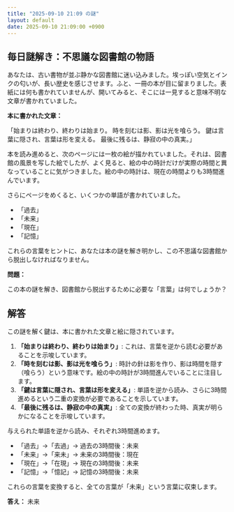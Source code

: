 ```yaml
---
title: "2025-09-10 21:09 の謎"
layout: default
date: 2025-09-10 21:09:00 +0900
---
```

## 毎日謎解き：不思議な図書館の物語

あなたは、古い書物が並ぶ静かな図書館に迷い込みました。埃っぽい空気とインクの匂いが、長い歴史を感じさせます。ふと、一冊の本が目に留まりました。表紙には何も書かれていませんが、開いてみると、そこには一見すると意味不明な文章が書かれていました。

**本に書かれた文章：**

「始まりは終わり、終わりは始まり。
時を刻むは影、影は光を喰らう。
鍵は言葉に隠され、言葉は形を変える。
最後に残るは、静寂の中の真実。」

本を読み進めると、次のページには一枚の絵が描かれていました。それは、図書館の風景を写した絵でしたが、よく見ると、絵の中の時計だけが実際の時間と異なっていることに気がつきました。絵の中の時計は、現在の時間よりも3時間進んでいます。

さらにページをめくると、いくつかの単語が書かれていました。

*   「過去」
*   「未来」
*   「現在」
*   「記憶」

これらの言葉をヒントに、あなたは本の謎を解き明かし、この不思議な図書館から脱出しなければなりません。

**問題：**

この本の謎を解き、図書館から脱出するために必要な「言葉」は何でしょうか？

## 解答

この謎を解く鍵は、本に書かれた文章と絵に隠されています。

1.  **「始まりは終わり、終わりは始まり」**: これは、言葉を逆から読む必要があることを示唆しています。
2.  **「時を刻むは影、影は光を喰らう」**: 時計の針は影を作り、影は時間を隠す（喰らう）という意味です。絵の中の時計が3時間進んでいることに注目します。
3.  **「鍵は言葉に隠され、言葉は形を変える」**: 単語を逆から読み、さらに3時間進めるという二重の変換が必要であることを示しています。
4.  **「最後に残るは、静寂の中の真実」**: 全ての変換が終わった時、真実が明らかになることを示唆しています。

与えられた単語を逆から読み、それぞれ3時間進めます。

*   「過去」→「去過」→ 過去の3時間後：未来
*   「未来」→「来未」→ 未来の3時間後：現在
*   「現在」→「在現」→ 現在の3時間後：未来
*   「記憶」→「憶記」→ 記憶の3時間後：未来

これらの言葉を変換すると、全ての言葉が「未来」という言葉に収束します。

**答え：** 未来
